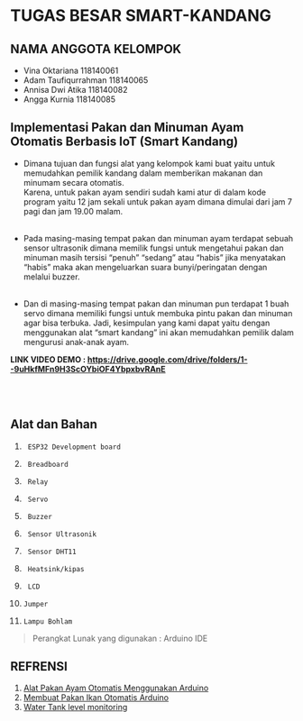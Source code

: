 # TUGAS BESAR SMART-KANDANG


## NAMA ANGGOTA KELOMPOK

* Vina Oktariana 118140061
* Adam Taufiqurrahman 118140065
* Annisa Dwi Atika 118140082
* Angga Kurnia 118140085


## Implementasi Pakan dan Minuman Ayam Otomatis Berbasis IoT (Smart Kandang) 

 * Dimana tujuan dan fungsi alat yang kelompok kami buat yaitu untuk memudahkan pemilik kandang dalam memberikan makanan dan minumam secara otomatis.  
 Karena, untuk pakan ayam sendiri sudah kami atur di dalam kode program yaitu 12 jam sekali untuk pakan ayam dimana dimulai dari jam 7 pagi dan jam 19.00 malam.<br><br>
 
 * Pada masing-masing tempat pakan dan minuman ayam terdapat sebuah sensor ultrasonik dimana memilik fungsi untuk mengetahui pakan dan minuman masih tersisi “penuh” “sedang” atau “habis” jika menyatakan “habis” maka akan mengeluarkan suara bunyi/peringatan dengan melalui buzzer.<br><br> 
 
 * Dan di masing-masing tempat pakan dan minuman pun terdapat 1 
buah servo dimana memiliki fungsi untuk membuka pintu pakan dan minuman agar bisa terbuka. 
Jadi, kesimpulan yang kami dapat yaitu dengan menggunakan alat “smart kandang” ini akan memudahkan pemilik dalam mengurusi anak-anak ayam. 

**LINK VIDEO DEMO : https://drive.google.com/drive/folders/1--9uHkfMFn9H3ScOYbiOF4YbpxbvRAnE**

<br><br>

## Alat dan Bahan
1.   	ESP32 Development board
2.   	Breadboard
3.   	Relay
4.   	Servo
5.   	Buzzer
6.   	Sensor Ultrasonik
7.   	Sensor DHT11
8.   	Heatsink/kipas
9.   	LCD
10.   	Jumper
11.   	Lampu Bohlam

> Perangkat Lunak yang digunakan :
Arduino IDE

## REFRENSI 

1. [Alat Pakan Ayam Otomatis Menggunakan Arduino](https://www.youtube.com/watch?v=n-xhdVrL8ZI)
2. [Membuat Pakan Ikan Otomatis Arduino](https://www.youtube.com/watch?v=d0GI-JJ9GJQ&t=97s)
3. [Water Tank level monitoring](https://www.youtube.com/watch?v=07G1xSvs0s8)
